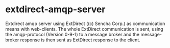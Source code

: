 # extdirect-amqp-server

Extdirect amqp server using ExtDirect ((c) Sencha Corp.) as communication means with web-clients. The whole ExtDirect communication is sent, using the amqp-protocol (Version 0-9-1) to a message broker and the message-broker response is then sent as ExtDirect response to the client.

